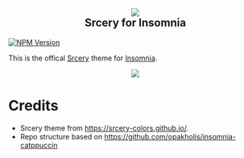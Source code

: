 <h2 align="center">
  <img src="https://github.com/srcery-colors/srcery-assets/blob/055a9fad006526835224be6c6db501898d8659f1/insomnia/icon-48x48.svg" />
  <div>Srcery for Insomnia</div>
</h2>

[![NPM Version](https://img.shields.io/npm/v/insomnia-plugin-theme-srcery?style=for-the-badge)](https://www.npmjs.com/package/insomnia-plugin-theme-srcery)

This is the offical [Srcery](https://srcery-colors.github.io/) theme for [Insomnia](https://insomnia.rest).

<p align="center">
  <img src="https://github.com/srcery-colors/srcery-assets/blob/055a9fad006526835224be6c6db501898d8659f1/insomnia/screenshot.png" />
</p>

# Credits

- Srcery theme from https://srcery-colors.github.io/.
- Repo structure based on https://github.com/opakholis/insomnia-catppuccin
